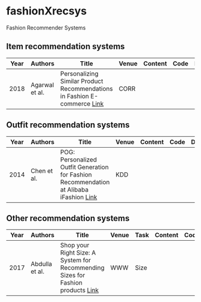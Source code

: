 # fashionXrecsys
Fashion Recommender Systems
## Item recommendation systems
| Year  | Authors | Title       |Venue  |Content|Code | Dataset |
|------|-------|-------|------|------|---------------|-------|
|2018|Agarwal et al.|Personalizing Similar Product Recommendations in Fashion E-commerce [Link](http://arxiv.org/abs/1806.11371)|CORR|
## Outfit recommendation systems
| Year  | Authors | Title       |Venue  |Content |Code | Dataset |
|------|-------|-------|------|---------------|------|-------|
|2014|Chen et al.|POG: Personalized Outfit Generation for Fashion Recommendation at Alibaba iFashion [Link](http://arxiv.org/abs/1905.01866)|KDD|

## Other recommendation systems
| Year  | Authors | Title       |Venue | Task  | Content |Code | Dataset | 
|------|-------|-------|------|-----------|-------|---------------|-------|
|2017|Abdulla et al.|Shop your Right Size: A System for Recommending Sizes for Fashion products [Link](https://doi.org/10.1145/3308560.3316599)|WWW|Size|
